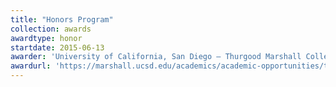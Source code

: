 ```yaml
---
title: "Honors Program"
collection: awards
awardtype: honor
startdate: 2015-06-13
awarder: 'University of California, San Diego — Thurgood Marshall College'
awardurl: 'https://marshall.ucsd.edu/academics/academic-opportunities/tmc-honors-program.html'
---
```

